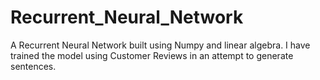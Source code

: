 # Recurrent_Neural_Network
A Recurrent Neural Network built using Numpy and linear algebra. I have trained the model using Customer Reviews in an attempt to generate sentences.
